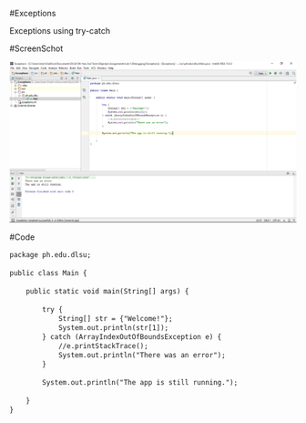 #Exceptions

Exceptions using try-catch

#ScreenSchot

![Except](Except.png)

#Code

~~~
package ph.edu.dlsu;

public class Main {

    public static void main(String[] args) {

        try {
            String[] str = {"Welcome!"};
            System.out.println(str[1]);
        } catch (ArrayIndexOutOfBoundsException e) {
            //e.printStackTrace();
            System.out.println("There was an error");
        }

        System.out.println("The app is still running.");

    }
}
~~~
